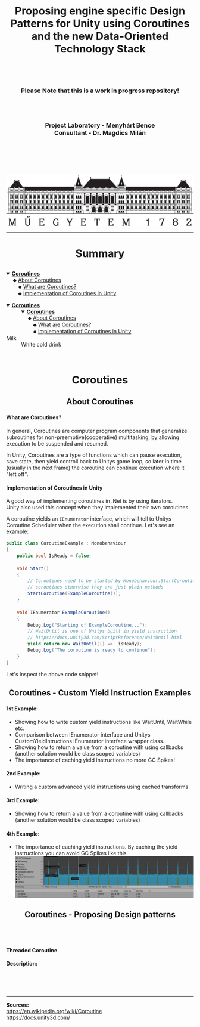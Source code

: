 # <p align="center">Proposing engine specific Design Patterns for Unity using Coroutines and the new Data-Oriented Technology Stack</p>

<br>
<br>

### <p align="center">Please Note that this is a work in progress repository!</p>

<br>
<br>

### <div align="center"><span>Project Laboratory - Menyhárt Bence<span><br><span>Consultant - Dr. Magdics Milán<span></div>

<br>
<br>
<br>
<br>

![BME logo](imgs/BME_logo.jpg?raw=true "BME logo")


---

# <p align="center">Summary</p>


<details open>
    <summary><a href="#what-are-coroutines"><b>Coroutines</b></a></summary>
    &emsp; ⬥ <a href="#about-coroutines">About Coroutines</a><br>
    &emsp;&emsp; ⬥ <a href="#what-are-coroutines">What are Coroutines?</a><br>
    &emsp;&emsp; ⬥ <a href="#implementation-of-coroutines-in-unity">Implementation of Coroutines in Unity</a>
</details>

<dl>
    <details open>
        <summary><a href="#what-are-coroutines"><b>Coroutines</b></a></summary>
        <dd>
        <details open>
            <summary><a href="#what-are-coroutines"><b>Coroutines</b></a></summary>
            &emsp; ⬥ <a href="#about-coroutines">About Coroutines</a><br>
            &emsp;&emsp; ⬥ <a href="#what-are-coroutines">What are Coroutines?</a><br>
            &emsp;&emsp; ⬥ <a href="#implementation-of-coroutines-in-unity">Implementation of Coroutines in Unity</a>
        </details>
        </dd>
    </details>
  <dt>Milk</dt>
  <dd>White cold drink</dd>
</dl>

<br>

# <p align="center">Coroutines</p>

## <p align="center">About Coroutines</p>

#### What are Coroutines?<br>
In general, Coroutines are computer program components that generalize subroutines for non-preemptive(cooperative) multitasking, by allowing execution to be suspended and resumed.<br>

In Unity, Coroutines are a type of functions which can pause execution, save state, then yield controll back to Unitys game loop, so later in time (usually in the next frame) the coroutine can continue execution where it "left off".<br>

#### Implementation of Coroutines in Unity<br>
A good way of implementing coroutines in .Net is by using iterators.<br>
Unity also used this concept when they implemented their own coroutines.<br>

A coroutine yields an `IEnumerator` interface, which will tell to Unitys Coroutine Scheduler when the execution shall continue.
Let's see an example:
````cs
public class CoroutineExample : Monobehaviour
{
    public bool IsReady = false;

    void Start()
    {
        // Coroutines need to be started by Monobehaviour.StartCoroutine() method in order to behave like
        // coroutines otherwise they are just plain methods
        StartCoroutine(ExampleCoroutine());
    }

    void IEnumerator ExampleCoroutine()
    {
        Debug.Log("Starting of ExampleCoroutine...");
        // WaitUntil is one of Unitys built in yield instruction
        // https://docs.unity3d.com/ScriptReference/WaitUntil.html
        yield return new WaitUntil(() => _isReady);
        Debug.Log("The coroutine is ready to continue");
    }
}
````
Let's inspect the above code snippet!<br>


## <p align="center">Coroutines - Custom Yield Instruction Examples</p>

#### 1st Example:
- Showing how to write custom yield instructions like WaitUntil, WaitWhile etc.<br>
- Comparison between IEnumerator interface and Unitys CustomYieldIntructions IEnumerator interface wrapper class.<br>
- Showing how to return a value from a coroutine with using callbacks (another solution would be class scoped variables)
- The importance of caching yield instructions no more GC Spikes!

#### 2nd Example:
- Writing a custom advanced yield instructions using cached transforms

#### 3rd Example:
- Showing how to return a value from a coroutine with using callbacks (another solution would be class scoped variables)

#### 4th Example:
- The importance of caching yield instructions. By caching the yield instructions you can avoid GC Spikes like this
![GC Spike](imgs/GC_spikes_from_uncached_yield_instructions.JPG?raw=true "GC Spike")


## <p align="center">Coroutines - Proposing Design patterns</p>
<br>
<br>

#### Threaded Coroutine

**Description:** 



<br>
<br>
<br>

---

**Sources:<br>**
https://en.wikipedia.org/wiki/Coroutine<br>
https://docs.unity3d.com/
